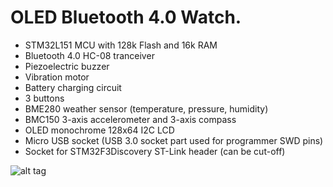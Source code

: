 # OLED Bluetooth 4.0 Watch.
  - STM32L151 MCU with 128k Flash and 16k RAM
  - Bluetooth 4.0 HC-08 tranceiver
  - Piezoelectric buzzer
  - Vibration motor
  - Battery charging circuit
  - 3 buttons
  - BME280 weather sensor (temperature, pressure, humidity)
  - BMC150 3-axis accelerometer and 3-axis compass
  - OLED monochrome 128x64 I2C LCD
  - Micro USB socket (USB 3.0 socket part used for programmer SWD pins)
  - Socket for STM32F3Discovery ST-Link header (can be cut-off)

![alt tag](https://raw.githubusercontent.com/fpgamcu/watch-hardware/master/watch_real.jpg)
